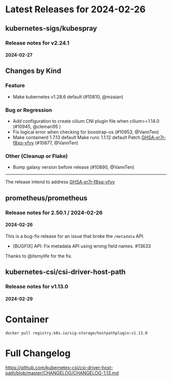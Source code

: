 # Latest Releases for 2024-02-26  
## kubernetes-sigs/kubespray  
### Release notes for v2.24.1  
#### 2024-02-27  
## Changes by Kind

### Feature

- Make kubernetes v1.28.6 default (#10810, @mzaian)

### Bug or Regression

- Add configuration to create cilium CNI plugin file when cilium>=1.14.0  (#10945, @cleman95 )
- Fix logical error when checking for boostrap-os  (#10953, @VannTen)
- Make containerd 1.7.13 default
  Make runc 1.1.12 default
  Patch [GHSA-xr7r-f8xq-vfvv](https://github.com/advisories/GHSA-xr7r-f8xq-vfvv) (#10877, @VannTen)

### Other (Cleanup or Flake)
- Bump galaxy version before release (#10890, @VannTen)

-----

The release intend to address [GHSA-xr7r-f8xq-vfvv](https://github.com/advisories/GHSA-xr7r-f8xq-vfvv)
  
## prometheus/prometheus  
### Release notes for 2.50.1 / 2024-02-26  
#### 2024-02-26  
This is a bug-fix release for an issue that broke the `/metadata` API.

* [BUGFIX] API: Fix metadata API using wrong field names. #13633

Thanks to @itsmylife for the fix.
  
## kubernetes-csi/csi-driver-host-path  
### Release notes for v1.13.0  
#### 2024-02-29  
# Container
`docker pull registry.k8s.io/sig-storage/hostpathplugin:v1.13.0`

# Full Changelog
https://github.com/kubernetes-csi/csi-driver-host-path/blob/master/CHANGELOG/CHANGELOG-1.13.md  
